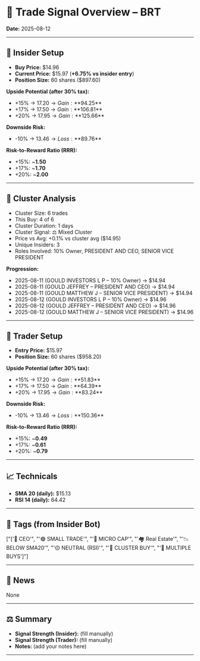 
# 📝 Trade Signal Overview – BRT

**Date:** 2025-08-12

---

## 👤 Insider Setup
- **Buy Price:** $14.96
- **Current Price:** $15.97 (**+6.75% vs insider entry**)
- **Position Size:** 60 shares ($897.60)

**Upside Potential (after 30% tax):**
- +15% → $17.20 → Gain: **$94.25**
- +17% → $17.50 → Gain: **$106.81**
- +20% → $17.95 → Gain: **$125.66**

**Downside Risk:**
- -10% → $13.46 → Loss: **$89.76**

**Risk-to-Reward Ratio (RRR):**
- +15%: ~**1.50**
- +17%: ~**1.70**
- +20%: ~**2.00**

---


## 👥 Cluster Analysis
- Cluster Size: 6 trades
- This Buy: 4 of 6
- Cluster Duration: 1 days
- Cluster Signal: ⚖️ Mixed Cluster
- Price vs Avg: +0.1% vs cluster avg ($14.95)
- Unique Insiders: 3
- Roles Involved: 10% Owner, PRESIDENT AND CEO, SENIOR VICE PRESIDENT

**Progression:**
- 2025-08-11 (GOULD INVESTORS L P – 10% Owner) → $14.94
- 2025-08-11 (GOULD JEFFREY – PRESIDENT AND CEO) → $14.94
- 2025-08-11 (GOULD MATTHEW J – SENIOR VICE PRESIDENT) → $14.94
- 2025-08-12 (GOULD INVESTORS L P – 10% Owner) → $14.96
- 2025-08-12 (GOULD JEFFREY – PRESIDENT AND CEO) → $14.96
- 2025-08-12 (GOULD MATTHEW J – SENIOR VICE PRESIDENT) → $14.96


---

## 💸 Trader Setup
- **Entry Price:** $15.97
- **Position Size:** 60 shares ($958.20)

**Upside Potential (after 30% tax):**
- +15% → $17.20 → Gain: **$51.83**
- +17% → $17.50 → Gain: **$64.39**
- +20% → $17.95 → Gain: **$83.24**

**Downside Risk:**
- -10% → $13.46 → Loss: **$150.36**

**Risk-to-Reward Ratio (RRR):**
- +15%: ~**0.49**
- +17%: ~**0.61**
- +20%: ~**0.79**

---

## 📈 Technicals
- **SMA 20 (daily):** $15.13
- **RSI 14 (daily):** 64.42

---

## 🧩 Tags (from Insider Bot)
["['👑 CEO'", "'🟢 SMALL TRADE'", "'🐣 MICRO CAP'", "'🏘️ Real Estate'", "'📉 BELOW SMA20'", "'🟡 NEUTRAL (RSI)'", "'🔁 CLUSTER BUY'", "'🧩 MULTIPLE BUYS']"]

---

## 📢 News
None

---

## ⚖️ Summary
- **Signal Strength (Insider):** (fill manually)
- **Signal Strength (Trader):** (fill manually)
- **Notes:** (add your notes here)

---
